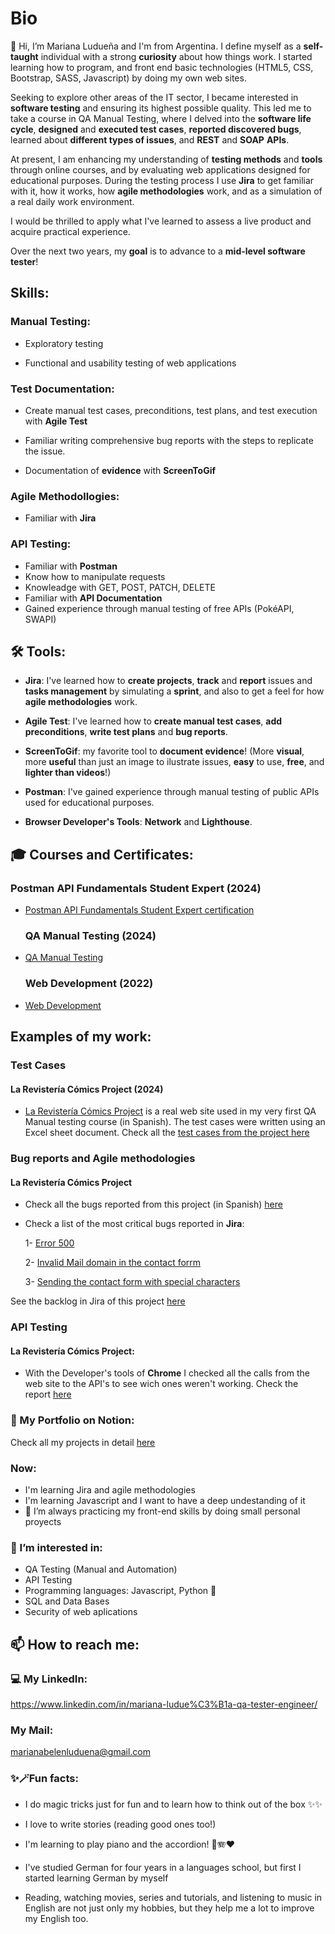 # Bio

👋 Hi, I’m Mariana Ludueña and I'm from Argentina. I define myself as a **self-taught** individual with a strong **curiosity** about how things work. I started learning how to program, and front end basic technologies (HTML5, CSS, Bootstrap, SASS, Javascript) by doing my own web sites.

Seeking to explore other areas of the IT sector, I became interested in **software testing** and ensuring its highest possible quality. This led me to take a course in QA Manual Testing, where I delved into the **software life cycle**, **designed** and **executed test cases**, **reported discovered bugs**, learned about **different types of issues**, and **REST** and **SOAP** **APIs**.

At present, I am enhancing my understanding of **testing methods** and **tools** through online courses, and by evaluating web applications designed for educational purposes. During the testing process I use **Jira** to get familiar with it, how it works, how **agile methodologies** work, and as a simulation of a real daily work environment.

 I would be thrilled to apply what I've learned to assess a live product and acquire practical experience. 
 
 Over the next two years, my **goal** is to advance to a **mid-level software tester**!

 ## Skills:

### Manual Testing:

- Exploratory testing

-  Functional and usability testing of web applications

### Test Documentation:

- Create manual test cases, preconditions, test plans, and test execution with **Agile Test**

- Familiar writing comprehensive bug reports with the steps to replicate the issue.

- Documentation of **evidence** with **ScreenToGif**


### Agile Methodollogies:

- Familiar with **Jira**


### API Testing:

- Familiar with **Postman**
- Know how to manipulate requests
- Knowleadge with GET, POST, PATCH, DELETE
- Familiar with **API Documentation**
- Gained experience through manual testing of free APIs (PokéAPI, SWAPI)

  

 ## 🛠️ Tools:

  - **Jira**: I've learned how to **create projects**, **track** and **report** issues and **tasks management** by simulating a **sprint**, and also to get a feel for how **agile methodologies** work.
    
  - **Agile Test**: I've learned how to **create manual test cases**, **add preconditions**, **write test plans** and **bug reports**.
    
  - **ScreenToGif**: my favorite tool to **document evidence**! (More **visual**, more **useful** than just an image to ilustrate issues, **easy** to use, **free**, and **lighter than videos**!)
    
  - **Postman**: I've gained experience through manual testing of public APIs used for educational purposes.
    
  - **Browser Developer's Tools**: **Network** and **Lighthouse**.


    

## 🎓 Courses and Certificates:

### Postman API Fundamentals Student Expert (2024)


- [Postman API Fundamentals Student Expert certification](https://api.badgr.io/public/assertions/cEF4bjv2Q3KvSGxVPpScNQ)

  ### QA Manual Testing (2024)
  
- [QA Manual Testing](https://www.coderhouse.com/ar/certificados/65ef52a28105b28e71efd905?lang=es)

  ### Web Development (2022)
  
- [Web Development](https://www.coderhouse.com/ar/certificados/621e9a25d075ef0025df7eb3?lang=es)



## Examples of my work:

### Test Cases

#### La Revistería Cómics Project (2024)

- [La Revistería Cómics Project](https://www.larevisteriacomics.com/) is a real web site used in my very first QA Manual testing course (in Spanish). The test cases were written using an Excel sheet document. Check all the [test cases from the project here](https://docs.google.com/spreadsheets/d/1pX23W9WVULyYPEXCPYzSnAv6rX2pQjMs/edit?usp=sharing&ouid=116604276263108793815&rtpof=true&sd=true)

### Bug reports and Agile methodologies

#### La Revistería Cómics Project

- Check all the bugs reported from this project (in Spanish) [here](https://docs.google.com/document/d/17mUoNXPC3tC_qVBUP4cWvXPTDJCRAGHm/edit?usp=sharing&ouid=116604276263108793815&rtpof=true&sd=true)

- Check a list of the most critical bugs reported in **Jira**:

  1- [Error 500](https://docs.google.com/document/d/1J5_0djp9qJ76qk3m5EvpcOfqaXSpjiEQ/edit?usp=sharing&ouid=116604276263108793815&rtpof=true&sd=true)

  2- [Invalid Mail domain in the contact forrm](https://docs.google.com/document/d/1mm8kAb3j5kN0ySRqaXy1MkHQVzLOZeZc/edit?usp=sharing&ouid=116604276263108793815&rtpof=true&sd=true)

  3- [Sending the contact form with special characters](https://docs.google.com/document/d/1JjJ5EJRVI1xMIRFnTXoSS6PoE5nw7EzJ/edit?usp=sharing&ouid=116604276263108793815&rtpof=true&sd=true)

See the backlog in Jira of this project [here](https://drive.google.com/file/d/1vHLXpMnhJYtGjMqQUTVlnbsmtTOpSyjh/view?usp=drive_link)

### API Testing

#### La Revistería Cómics Project:

- With the Developer's tools of **Chrome** I checked all the calls from the web site to the API's to see wich ones weren't working. Check the report [here](https://drive.google.com/file/d/1PFNdH5g8U_C7PtSCjvtsKPaTHwjPn4Zb/view?usp=drive_link)

  
### 💼 My Portfolio on Notion:

Check all my projects in detail [here](https://mariana-luduena-qa-tester.notion.site/Mariana-Ludue-a-QA-Tester-74974d4fd1dc4af1ab672869471620aa)



### Now:

- I'm learning Jira and agile methodologies
- I'm learning Javascript and I want to have a deep undestanding of it
- 🌱 I’m always practicing my front-end skills by doing small personal proyects
  

### 👀 I’m interested in:

 - QA Testing (Manual and Automation)
 - API Testing
 - Programming languages: Javascript, Python 🐍
 -  SQL and Data Bases
 -  Security of web aplications


## 📫 How to reach me:

### 💻 My LinkedIn: 

https://www.linkedin.com/in/mariana-ludue%C3%B1a-qa-tester-engineer/

### My Mail:

marianabelenluduena@gmail.com


### ✨🪄Fun facts: 

- I do magic tricks just for fun and to learn how to think out of the box ✨✨
  
- I love to write stories (reading good ones too!)
  
- I'm learning to play piano and the accordion! 🎹🪗❤️
  
- I've studied German for four years in a languages school, but first I started learning German by myself
  
- Reading, watching movies, series and tutorials, and listening to music in English are not just only my hobbies, but they help me a lot to improve my English too. 

<!---
marianaluduena/marianaluduena is a ✨ special ✨ repository because its `README.md` (this file) appears on your GitHub profile.
You can click the Preview link to take a look at your changes.
--->

